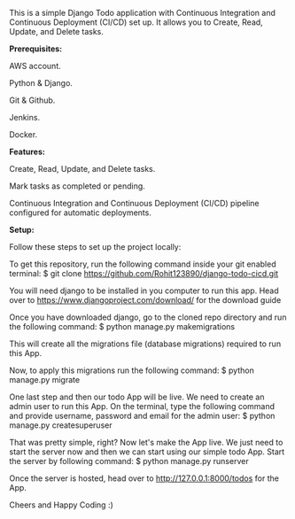 This is a simple Django Todo application with Continuous Integration and Continuous Deployment (CI/CD) set up. It allows you to Create, Read, Update, and Delete tasks.

**Prerequisites:**

AWS account.

Python & Django.

Git & Github.

Jenkins.

Docker.

**Features:**

Create, Read, Update, and Delete tasks.

Mark tasks as completed or pending.

Continuous Integration and Continuous Deployment (CI/CD) pipeline configured for automatic deployments.

**Setup:**

Follow these steps to set up the project locally:

To get this repository, run the following command inside your git enabled terminal:
$ git clone https://github.com/Rohit123890/django-todo-cicd.git

You will need django to be installed in you computer to run this app. Head over to https://www.djangoproject.com/download/ for the download guide

Once you have downloaded django, go to the cloned repo directory and run the following command:
$ python manage.py makemigrations

This will create all the migrations file (database migrations) required to run this App.

Now, to apply this migrations run the following command:
$ python manage.py migrate

One last step and then our todo App will be live. We need to create an admin user to run this App. On the terminal, type the following command and provide username, password and email for the admin user:
$ python manage.py createsuperuser

That was pretty simple, right? Now let's make the App live. We just need to start the server now and then we can start using our simple todo App. Start the server by following command:
$ python manage.py runserver

Once the server is hosted, head over to http://127.0.0.1:8000/todos for the App.

Cheers and Happy Coding :)
